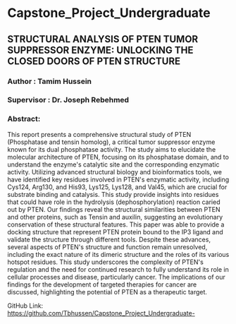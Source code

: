 # Capstone_Project_Undergraduate

## STRUCTURAL ANALYSIS OF PTEN TUMOR SUPPRESSOR ENZYME: UNLOCKING THE CLOSED DOORS OF PTEN STRUCTURE

### Author : Tamim Hussein

### Supervisor : Dr. Joseph Rebehmed

### Abstract:

This report presents a comprehensive structural study of PTEN (Phosphatase and tensin homolog), a critical tumor suppressor enzyme known for its dual phosphatase activity. The study aims to elucidate the molecular architecture of PTEN, focusing on its phosphatase domain, and to understand the enzyme's catalytic site and the corresponding enzymatic activity. Utilizing advanced structural biology and bioinformatics tools, we have identified key residues involved in PTEN's enzymatic activity, including Cys124, Arg130, and His93, Lys125, Lys128, and Val45, which are crucial for substrate binding and catalysis. This study provide insights into residues that could have role in the hydrolysis (dephosphorylation) reaction caried out by PTEN. Our findings reveal the structural similarities between PTEN and other proteins, such as Tensin and auxilin, suggesting an evolutionary conservation of these structural features. This paper was able to provide a docking structure that represent PTEN protein bound to the IP3 ligand and validate the structure through different tools. Despite these advances, several aspects of PTEN's structure and function remain unresolved, including the exact nature of its dimeric structure and the roles of its various hotspot residues. This study underscores the complexity of PTEN's regulation and the need for continued research to fully understand its role in cellular processes and disease, particularly cancer. The implications of our findings for the development of targeted therapies for cancer are discussed, highlighting the potential of PTEN as a therapeutic target.

GitHub Link: https://github.com/Tbhussen/Capstone_Project_Undergraduate-
